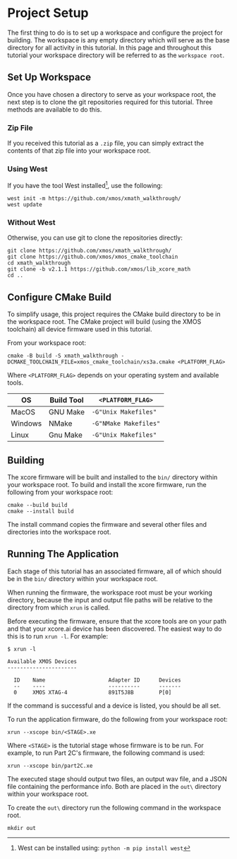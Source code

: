 
# Project Setup

The first thing to do is to set up a workspace and configure the project for
building. The workspace is any empty directory which will serve as the base
directory for all activity in this tutorial. In this page and throughout this
tutorial your workspace directory will be referred to as the `workspace root`.

## Set Up Workspace

Once you have chosen a directory to serve as your workspace root, the next step
is to clone the git repositories required for this tutorial. Three methods are
available to do this.

### Zip File

If you received this tutorial as a `.zip` file, you can simply extract the
contents of that zip file into your workspace root.

### Using West

If you have the tool West installed[^1], use the following:

```
west init -m https://github.com/xmos/xmath_walkthrough/
west update
```

### Without West

Otherwise, you can use git to clone the repositories directly:

```
git clone https://github.com/xmos/xmath_walkthrough/
git clone https://github.com/xmos/xmos_cmake_toolchain
cd xmath_walkthrough
git clone -b v2.1.1 https://github.com/xmos/lib_xcore_math
cd ..
```

## Configure CMake Build

To simplify usage, this project requires the CMake build directory to be in the
workspace root. The CMake project will build (using the XMOS toolchain) all
device firmware used in this tutorial.

From your workspace root:

```
cmake -B build -S xmath_walkthrough -DCMAKE_TOOLCHAIN_FILE=xmos_cmake_toolchain/xs3a.cmake <PLATFORM_FLAG>
```

Where `<PLATFORM_FLAG>` depends on your operating system and available tools.

| OS      | Build Tool  | `<PLATFORM_FLAG>`     |
| ------- | ----------- | --------------------- |
| MacOS   | GNU Make    | `-G"Unix Makefiles"`  |
| Windows | NMake       | `-G"NMake Makefiles"` |
| Linux   | Gnu Make    | `-G"Unix Makefiles"`  |


## Building

The xcore firmware will be built and installed to the `bin/` directory within
your workspace root. To build and install the xcore firmware, run the following
from your workspace root:

```
cmake --build build
cmake --install build
```

The install command copies the firmware and several other files and directories
into the workspace root.

## Running The Application

Each stage of this tutorial has an associated firmware, all of which should be
in the `bin/` directory within your workspace root.

When running the firmware, the workspace root must be your working directory,
because the input and output file paths will be relative to the directory from
which `xrun` is called.

Before executing the firmware, ensure that the xcore tools are on your path and
that your xcore.ai device has been discovered. The easiest way to do this is to
run `xrun -l`. For example:

```
$ xrun -l

Available XMOS Devices
----------------------

  ID    Name                    Adapter ID      Devices
  --    ----                    ----------      -------
  0     XMOS XTAG-4             891T5J8B        P[0]

```

If the command is successful and a device is listed, you should be all set.

To run the application firmware, do the following from your workspace root:

```
xrun --xscope bin/<STAGE>.xe
```

Where `<STAGE>` is the tutorial stage whose firmware is to be run. For example,
to run Part 2C's firmware, the following command is used:

```
xrun --xscope bin/part2C.xe
```

The executed stage should output two files, an output wav file, and a JSON file
containing the performance info. Both are placed in the `out\` directory within
your workspace root.

To create the `out\` directory run the following command in the workspace root.

```
mkdir out
```

[^1]: West can be installed using: `python -m pip install west`
